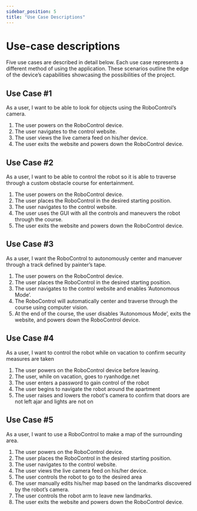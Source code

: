 ```yaml
---
sidebar_position: 5
title: "Use Case Descriptions"
---
```


# Use-case descriptions
Five use cases are described in detail below. Each use case represents a different method of using the application. These scenarios outline the edge of the device’s capabilities showcasing the possibilities of the project. 

## Use Case #1
As a user, I want to be able to look for objects using the RoboControl’s camera. 

1.	The user powers on the RoboControl device. 
2.	The user navigates to the control website. 
3.	The user views the live camera feed on his/her device. 
4.	The user exits the website and powers down the RoboControl device. 

## Use Case #2
As a user, I want to be able to control the robot so it is able to traverse through a custom obstacle course for entertainment.

1. The user powers on the RoboControl device. 
2. The user places the RoboControl in the desired starting position. 
3. The user navigates to the control website. 
4. The user uses the GUI with all the controls and maneuvers the robot through the course. 
5. The user exits the website and powers down the RoboControl device. 

## Use Case #3
As a user, I want the RoboControl to autonomously center and manuever through a track defined by painter’s tape. 

1. The user powers on the RoboControl device. 
2. The user places the RoboControl in the desired starting position. 
3. The user navigates to the control website and enables ‘Autonomous Mode’. 
4. The RoboControl will automatically center and traverse through the course using computer vision. 
5. At the end of the course, the user disables ‘Autonomous Mode’, exits the website, and powers down the RoboControl device. 

## Use Case #4 
As a user, I want to control the robot while on vacation to confirm security measures are taken

1. The user powers on the RoboControl device before leaving. 
2. The user, while on vacation, goes to ryanhodge.net
3. The user enters a password to gain control of the robot
4. The user begins to navigate the robot around the apartment
5. The user raises and lowers the robot's camera to confirm that doors are not left ajar and lights are not on

## Use Case #5
As a user, I want to use a RoboControl to make a map of the surrounding area. 

1. The user powers on the RoboControl device. 
2. The user places the RoboControl in the desired starting position. 
3. The user navigates to the control website. 
4. The user views the live camera feed on his/her device. 
5. The user controls the robot to go to the desired area
6. The user manually edits his/her map based on the landmarks discovered by the robot’s camera.
7. The user controls the robot arm to leave new landmarks.  
8. The user exits the website and powers down the RoboControl device. 
